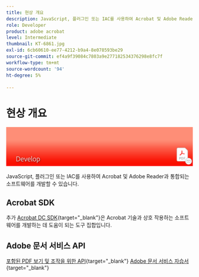 ```yaml
---
title: 현상 개요
description: JavaScript, 플러그인 또는 IAC를 사용하여 Acrobat 및 Adobe Reader과 통합되는 소프트웨어 개발
role: Developer
product: adobe acrobat
level: Intermediate
thumbnail: KT-6861.jpg
exl-id: 6cb60610-ee77-4212-b9a4-8e078593be29
source-git-commit: ef4a9f39084c7803a9e277182534376298e8fc7f
workflow-type: tm+mt
source-wordcount: '94'
ht-degree: 5%

---
```


# 현상 개요

![Acrobat 현상 이미지](../assets/Hero-Develop.png)

JavaScript, 플러그인 또는 IAC를 사용하여 Acrobat 및 Adobe Reader과 통합되는 소프트웨어를 개발할 수 있습니다.

## Acrobat SDK

추가 [Acrobat DC SDK](https://www.adobe.io/apis/documentcloud/acrobat.html){target=&quot;_blank&quot;}은 Acrobat 기술과 상호 작용하는 소프트웨어를 개발하는 데 도움이 되는 도구 집합입니다.

## Adobe 문서 서비스 API

[포함된 PDF 보기 및 조작을 위한 API](https://www.adobe.io/apis/documentcloud/dcsdk/){target=&quot;_blank&quot;}
[Adobe 문서 서비스 자습서](https://experienceleague.adobe.com/docs/document-services/tutorials/overview.html){target=&quot;_blank&quot;}

